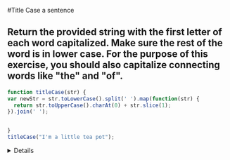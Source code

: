 #Title Case a sentence
## Return the provided string with the first letter of each word capitalized. Make sure the rest of the word is in lower case. For the purpose of this exercise, you should also capitalize connecting words like "the" and "of".

```javascript
function titleCase(str) {
var newStr = str.toLowerCase().split(' ').map(function(str) {
  return str.toUpperCase().charAt(0) + str.slice(1);
}).join(' ');


}
titleCase("I'm a little tea pot");
```

<details>
<p> First we have lowercase and split the str. </p>
<p>We then use the .map function which provides a callback for each of the words in the string. </p>
<p> As we iterate over every word, we use the **toUpperCase()** to capitalize the first letter in our string **.charAt(0)** and then end it by using the **slice()** method. </p>
<p> We then use the **join()** method to join it all back together. </p>
</details>
